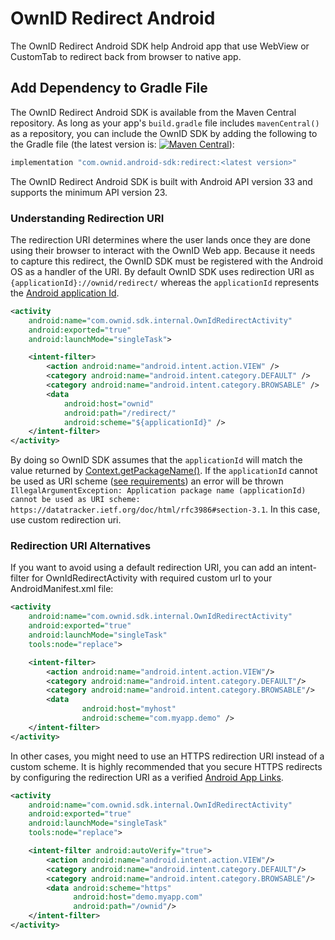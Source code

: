 # OwnID Redirect Android

The OwnID Redirect Android SDK help Android app that use WebView or CustomTab to redirect back from browser to native app.

## Add Dependency to Gradle File
The OwnID Redirect Android SDK is available from the Maven Central repository. As long as your app's `build.gradle` file includes `mavenCentral()` as a repository, you can include the OwnID SDK by adding the following to the Gradle file (the latest version is: [![Maven Central](https://maven-badges.herokuapp.com/maven-central/com.ownid.android-sdk/redirect/badge.svg)](https://github.com/OwnID/ownid-android-sdk)):
```groovy
implementation "com.ownid.android-sdk:redirect:<latest version>"
```
The OwnID Redirect Android SDK is built with Android API version 33 and supports the minimum API version 23.

### Understanding Redirection URI 
The redirection URI determines where the user lands once they are done using their browser to interact with the OwnID Web app. Because it needs to capture this redirect, the OwnID SDK must be registered with the Android OS as a handler of the URI. By default OwnID SDK uses redirection URI as `{applicationId}://ownid/redirect/` whereas the `applicationId` represents the [Android application Id](https://developer.android.com/studio/build/configure-app-module#set-application-id).
```xml
<activity
    android:name="com.ownid.sdk.internal.OwnIdRedirectActivity"
    android:exported="true"
    android:launchMode="singleTask">

    <intent-filter>
        <action android:name="android.intent.action.VIEW" />
        <category android:name="android.intent.category.DEFAULT" />
        <category android:name="android.intent.category.BROWSABLE" />
        <data
            android:host="ownid"
            android:path="/redirect/"
            android:scheme="${applicationId}" />
    </intent-filter>
</activity>
```
By doing so OwnID SDK assumes that the `applicationId` will match the value returned by [Context.getPackageName()](https://developer.android.com/reference/kotlin/android/content/Context#getpackagename). If the `applicationId` cannot be used as URI scheme ([see requirements](https://datatracker.ietf.org/doc/html/rfc3986#section-3.1)) an error will be thrown `IllegalArgumentException: Application package name (applicationId) cannot be used as URI scheme: https://datatracker.ietf.org/doc/html/rfc3986#section-3.1`. In this case, use custom redirection uri.

### Redirection URI Alternatives
If you want to avoid using a default redirection URI, you can add an intent-filter for OwnIdRedirectActivity with required custom url to your AndroidManifest.xml file:

```xml
<activity
    android:name="com.ownid.sdk.internal.OwnIdRedirectActivity"
    android:exported="true"
    android:launchMode="singleTask"
    tools:node="replace">

    <intent-filter>
        <action android:name="android.intent.action.VIEW"/>
        <category android:name="android.intent.category.DEFAULT"/>
        <category android:name="android.intent.category.BROWSABLE"/>
        <data
                android:host="myhost"
                android:scheme="com.myapp.demo" />
    </intent-filter>
</activity>
```

In other cases, you might need to use an HTTPS redirection URI instead of a custom scheme. It is highly recommended that you secure HTTPS redirects by configuring the redirection URI as a verified [Android App Links](https://developer.android.com/training/app-links/index.html).

```xml
<activity
    android:name="com.ownid.sdk.internal.OwnIdRedirectActivity"
    android:exported="true"
    android:launchMode="singleTask"
    tools:node="replace">

    <intent-filter android:autoVerify="true">
        <action android:name="android.intent.action.VIEW"/>
        <category android:name="android.intent.category.DEFAULT"/>
        <category android:name="android.intent.category.BROWSABLE"/>
        <data android:scheme="https"
              android:host="demo.myapp.com"
              android:path="/ownid"/>
    </intent-filter>
</activity>
```

